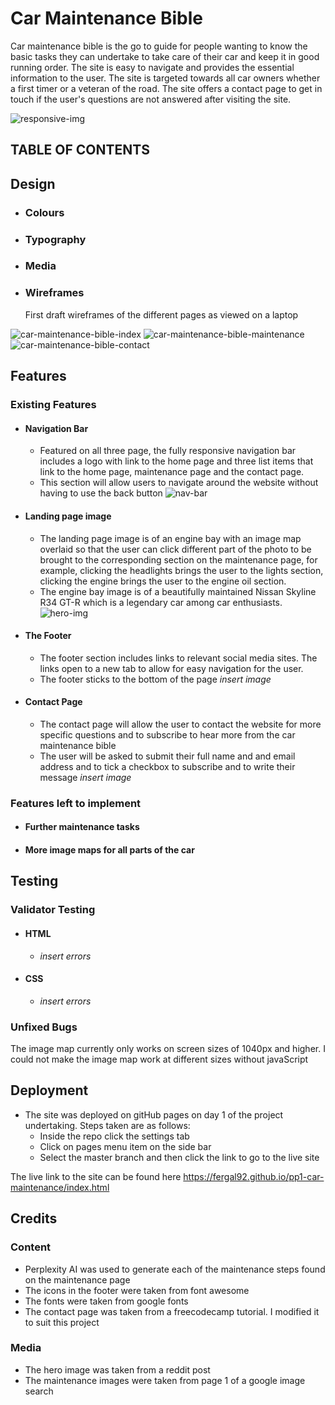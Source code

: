 # Car Maintenance Bible
Car maintenance bible is the go to guide for people wanting to know the basic tasks they can undertake to take care of their car and keep it in good running order. The site is easy to navigate and provides the essential information to the user. The site is targeted towards all car owners whether a first timer or a veteran of the road. The site offers a contact page to get in touch if the user's questions are not answered after visiting the site.

![responsive-img](https://github.com/fergal92/pp1-car-maintenance/assets/154473378/417c8aeb-7ec0-4d88-8d8c-0b8e64e63ce4)

## **TABLE OF CONTENTS**

## Design
- ### Colours
- ### Typography
- ### Media
- ### Wireframes
  First draft wireframes of the different pages as viewed on a laptop
  
![car-maintenance-bible-index](https://github.com/fergal92/pp1-car-maintenance/assets/154473378/11310220-3d71-4009-9d71-369dd9b58de5)
![car-maintenance-bible-maintenance](https://github.com/fergal92/pp1-car-maintenance/assets/154473378/ca410fde-18de-4ac8-81d1-84accb6bff0a)
![car-maintenance-bible-contact](https://github.com/fergal92/pp1-car-maintenance/assets/154473378/953ff19c-a941-4d6e-859d-899fe3d44010)


## Features

### Existing Features

- #### Navigation Bar
	- Featured on all three page, the fully responsive navigation bar includes a logo with link to the home page and three list items that link to the home page, maintenance page and the contact page.
	- This section will allow users to navigate around the website without having to use the back button
![nav-bar](https://github.com/fergal92/pp1-car-maintenance/assets/154473378/c0a98530-e855-45f0-8664-1e721908e46b)

- #### Landing page image
	- The landing page image is of an engine bay with an image map overlaid so that the user can click different part of the photo to be brought to the corresponding section on the maintenance page, for example, clicking the headlights brings the user to the lights section, clicking the engine brings the user to the engine oil section.
	- The engine bay image is of a beautifully maintained Nissan Skyline R34 GT-R which is a legendary car among car enthusiasts.
![hero-img](https://github.com/fergal92/pp1-car-maintenance/assets/154473378/769310fa-0fb8-4bc6-9482-3721b58f20ef)


- #### The Footer
	- The footer section includes links to relevant social media sites. The links open to a new tab to allow for easy navigation for the user.
	- The footer sticks to the bottom of the page
*insert image*

- #### Contact Page
	- The contact page will allow the user to contact the website for more specific questions and to subscribe to hear more from the car maintenance bible
	- The user will be asked to submit their full name and and email address and to tick a checkbox to subscribe and to write their message
*insert image*
### Features left to implement 

- #### Further maintenance tasks
- #### More image maps for all parts of the car
## Testing
### Validator Testing

- #### HTML
	- *insert errors*
- #### CSS
	- *insert errors*
### Unfixed Bugs

The image map currently only works on screen sizes of 1040px and higher. I could not make the image map work at different sizes without javaScript
## Deployment

- The site was deployed on gitHub pages on day 1 of the project undertaking. Steps taken are as follows:
	- Inside the repo click the settings tab
	- Click on pages menu item on the side bar
	- Select the master branch and then click the link to go to the live site

The live link to the site can be found here https://fergal92.github.io/pp1-car-maintenance/index.html 
## Credits

### Content
- Perplexity AI was used to generate each of the maintenance steps found on the maintenance page
- The icons in the footer were taken from font awesome
- The fonts were taken from google fonts 
- The contact page was taken from a freecodecamp tutorial. I modified it to suit this project
### Media
-  The hero image was taken from a reddit post
- The maintenance images were taken from page 1 of a google image search
